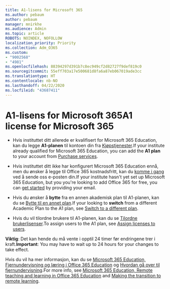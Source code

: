 ```yaml
---
title: A1-lisens for Microsoft 365
ms.author: pebaum
author: pebaum
manager: mnirkhe
ms.audience: Admin
ms.topic: article
ROBOTS: NOINDEX, NOFOLLOW
localization_priority: Priority
ms.collection: Adm_O365
ms.custom:
- "9002568"
- "4981"
ms.openlocfilehash: 88394297d391b7c8ec949cf2d82727f9def819c0
ms.sourcegitcommit: 55eff703a17e500681d8fa6a87eb067019ade3cc
ms.translationtype: HT
ms.contentlocale: nb-NO
ms.lasthandoff: 04/22/2020
ms.locfileid: "43687411"
---
```

# <a name="a1-license-for-microsoft-365"></a><span data-ttu-id="64eae-102">A1-lisens for Microsoft 365</span><span class="sxs-lookup"><span data-stu-id="64eae-102">A1 license for Microsoft 365</span></span>


- <span data-ttu-id="64eae-103">Hvis instituttet ditt allerede er kvalifisert for Microsoft 365 Education, kan du legge **A1-planen** til kontoen din fra [Kjøpstjenester](https://docs.microsoft.com/microsoft-365/commerce/buy-another-subscription?view=o365-worldwide#buy-another-subscription).</span><span class="sxs-lookup"><span data-stu-id="64eae-103">If your institute already qualified for Microsoft 365 Education, you can add the **A1 plan** to your account from [Purchase services](https://docs.microsoft.com/microsoft-365/commerce/buy-another-subscription?view=o365-worldwide#buy-another-subscription).</span></span> 

- <span data-ttu-id="64eae-104">Hvis instituttet ditt ikke har konfigurert Microsoft 365 Education ennå, men du ønsker å legge til Office 365 kostnadsfritt, kan du [komme i gang](https://www.microsoft.com/education/products/office) ved å sende oss e-posten din.</span><span class="sxs-lookup"><span data-stu-id="64eae-104">If your institute hasn't yet set up Microsoft 365 Education, but you you're looking to add Office 365 for free, you can [get started](https://www.microsoft.com/education/products/office) by providing your email.</span></span> 

- <span data-ttu-id="64eae-105">Hvis du ønsker å **bytte** fra en annen akademisk plan til A1-planen, kan du se [Bytte til en annet plan](https://docs.microsoft.com/microsoft-365/commerce/subscriptions/switch-plans-manually).</span><span class="sxs-lookup"><span data-stu-id="64eae-105">If your looking to **switch** from a different Academic Plan to the A1 plan, see [Switch to a different plan](https://docs.microsoft.com/microsoft-365/commerce/subscriptions/switch-plans-manually).</span></span> 

- <span data-ttu-id="64eae-106">Hvis du vil tilordne brukere til A1-planen, kan du se [Tilordne brukerlisenser](https://docs.microsoft.com/microsoft-365/admin/manage/assign-licenses-to-users).</span><span class="sxs-lookup"><span data-stu-id="64eae-106">To assign users to the A1 plan, see [Assign licenses to users](https://docs.microsoft.com/microsoft-365/admin/manage/assign-licenses-to-users).</span></span> 

<span data-ttu-id="64eae-107">**Viktig**: Det kan hende du må vente i opptil 24 timer før endringene trer i kraft.</span><span class="sxs-lookup"><span data-stu-id="64eae-107">**Important**: You may have to wait up to 24 hours for your changes to take effect.</span></span> 

<span data-ttu-id="64eae-108">Hvis du vil ha mer informasjon, kan du se [Microsoft 365 Education, Fjernundervisning og læring i Office 365 Education](https://support.office.com/article/remote-teaching-and-learning-in-office-365-education-f651ccae-7b65-478b-8366-51bb884025c4) og [Hvordan gå over til fjernundervisning](https://www.microsoft.com/education/remote-learning).</span><span class="sxs-lookup"><span data-stu-id="64eae-108">For more info, see [Microsoft 365 Education, Remote teaching and learning in Office 365 Education](https://support.office.com/article/remote-teaching-and-learning-in-office-365-education-f651ccae-7b65-478b-8366-51bb884025c4) and [Making the transition to remote learning](https://www.microsoft.com/education/remote-learning).</span></span> 
